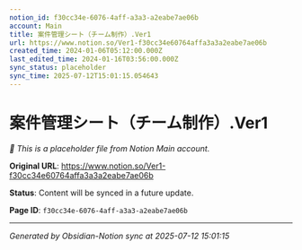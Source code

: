 ```yaml
---
notion_id: f30cc34e-6076-4aff-a3a3-a2eabe7ae06b
account: Main
title: 案件管理シート（チーム制作）.Ver1
url: https://www.notion.so/Ver1-f30cc34e60764affa3a3a2eabe7ae06b
created_time: 2024-01-06T05:12:00.000Z
last_edited_time: 2024-01-16T03:56:00.000Z
sync_status: placeholder
sync_time: 2025-07-12T15:01:15.054643
---
```


# 案件管理シート（チーム制作）.Ver1

*🔄 This is a placeholder file from Notion Main account.*

**Original URL**: https://www.notion.so/Ver1-f30cc34e60764affa3a3a2eabe7ae06b

**Status**: Content will be synced in a future update.

**Page ID**: `f30cc34e-6076-4aff-a3a3-a2eabe7ae06b`

---

*Generated by Obsidian-Notion sync at 2025-07-12 15:01:15*
